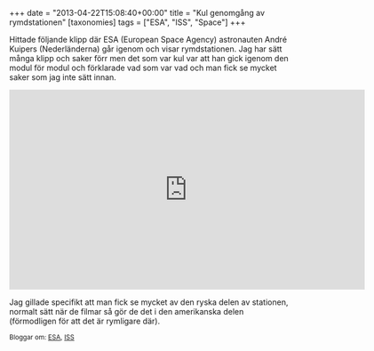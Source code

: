 +++
date = "2013-04-22T15:08:40+00:00"
title = "Kul genomgång av rymdstationen"
[taxonomies]
tags = ["ESA", "ISS", "Space"]
+++

Hittade följande klipp där ESA (European Space Agency) astronauten André Kuipers (Nederländerna) går igenom och visar rymdstationen. Jag har sätt många klipp och saker förr men det som var kul var att han gick igenom den modul för modul och förklarade vad som var vad och man fick se mycket saker som jag inte sätt innan.

<iframe width="640" height="360" src="http://www.youtube.com/embed/afBm0Dpfj_k" frameborder="0" allowfullscreen></iframe>

Jag gillade specifikt att man fick se mycket av den ryska delen av stationen, normalt sätt när de filmar så gör de det i den amerikanska delen (förmodligen för att det är rymligare där).

<small> <p class='technorati-tags'>
  Bloggar om: <a class='technorati-link' href='http://bloggar.se/om/ESA' rel='tag' target='_self'>ESA</a>, <a class='technorati-link' href='http://bloggar.se/om/ISS' rel='tag' target='_self'>ISS</a>
</p></small>
